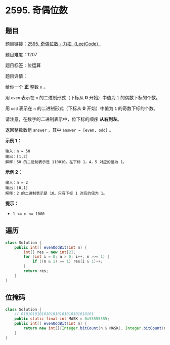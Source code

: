 # 2595. 奇偶位数

## 题目

题目链接：[2595. 奇偶位数 - 力扣（LeetCode）](https://leetcode.cn/problems/number-of-even-and-odd-bits/description/)

题目难度：1207

题目标签：位运算

题目详情：

给你一个 **正** 整数 `n` 。

用 `even` 表示在 `n` 的二进制形式（下标从 **0** 开始）中值为 `1` 的偶数下标的个数。

用 `odd` 表示在 `n` 的二进制形式（下标从 **0** 开始）中值为 `1` 的奇数下标的个数。

请注意，在数字的二进制表示中，位下标的顺序 **从右到左**。

返回整数数组 `answer` ，其中 `answer = [even, odd]` 。

**示例 1：**

``` 
输入：n = 50
输出：[1,2]
解释：50 的二进制表示是 110010。在下标 1，4，5 对应的值为 1。
```

**示例 2：**

``` 
输入：n = 2
输出：[0,1]
解释：2 的二进制表示是 10。只有下标 1 对应的值为 1。
```

**提示：**

- `1 <= n <= 1000`



## 遍历

``` java
class Solution {
    public int[] evenOddBit(int n) {
        int[] res = new int[2];
        for (int i = 0; n > 0; i++, n >>= 1) {
            if ((n & 1) == 1) res[i & 1]++;
        }
        return res;
    }
}
```



## 位掩码

``` java
class Solution {
    // 01010101010101010101010101010101
    public static final int MASK = 0x55555555;
    public int[] evenOddBit(int n) {
        return new int[]{Integer.bitCount(n & MASK), Integer.bitCount(n & (MASK << 1))};
    }
}
```

